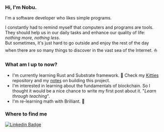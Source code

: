 ### Hi, I'm Nobu.

I'm a software developer who likes simple programs.  

I constantly had to remind myself that computers and programs are tools.  
They should help us in our daily tasks and enhance our quality of life: *nothing more, nothing less*.  
But sometimes, it's just hard to go outside and enjoy the rest of the day when there are so many things to discover in the vast sea of the Internet. :boat:  

### What am I up to now?
 - I'm currently learning Rust and Substrate framework. :crab: Check my [Kitties](https://github.com/nobuyoshiAquino/ic-kitties) repository and my [notes](https://github.com/nobuyoshiAquino/ic-kitties/blob/main/my-notes.md) on building this project.  
 - I'm interested in learning about the fundamentals of blockchain. So I thought it would be a nice chance to write my first post about it. "*Learn through teaching*".  
 - I'm re-learning math with Brilliant. :game_die:  

 ### Where to find me
 [![Linkedin Badge](https://img.shields.io/badge/LinkedIn-0077B5?style=for-the-badge&logo=linkedin&logoColor=white)](https://www.linkedin.com/in/nobuyoshi-aquino/)  

<!--
**nobuyoshiAquino/nobuyoshiAquino** is a ✨ _special_ ✨ repository because its `README.md` (this file) appears on your GitHub profile.

Here are some ideas to get you started:

- 🔭 I’m currently working on ...
- 🌱 I’m currently learning ...
- 👯 I’m looking to collaborate on ...
- 🤔 I’m looking for help with ...
- 💬 Ask me about ...
- 📫 How to reach me: ...
- 😄 Pronouns: ...
- ⚡ Fun fact: ...
-->
